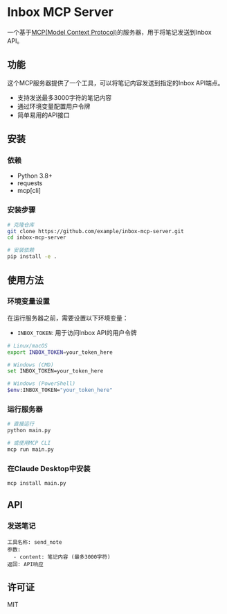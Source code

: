 # Inbox MCP Server

一个基于[MCP(Model Context Protocol)](https://modelcontextprotocol.io)的服务器，用于将笔记发送到Inbox API。

## 功能

这个MCP服务器提供了一个工具，可以将笔记内容发送到指定的Inbox API端点。

- 支持发送最多3000字符的笔记内容
- 通过环境变量配置用户令牌
- 简单易用的API接口

## 安装

### 依赖

- Python 3.8+
- requests
- mcp[cli]

### 安装步骤

```bash
# 克隆仓库
git clone https://github.com/example/inbox-mcp-server.git
cd inbox-mcp-server

# 安装依赖
pip install -e .
```

## 使用方法

### 环境变量设置

在运行服务器之前，需要设置以下环境变量：

- `INBOX_TOKEN`: 用于访问Inbox API的用户令牌

```bash
# Linux/macOS
export INBOX_TOKEN=your_token_here

# Windows (CMD)
set INBOX_TOKEN=your_token_here

# Windows (PowerShell)
$env:INBOX_TOKEN="your_token_here"
```

### 运行服务器

```bash
# 直接运行
python main.py

# 或使用MCP CLI
mcp run main.py
```

### 在Claude Desktop中安装

```bash
mcp install main.py
```

## API

### 发送笔记

```
工具名称: send_note
参数:
  - content: 笔记内容 (最多3000字符)
返回: API响应
```

## 许可证

MIT